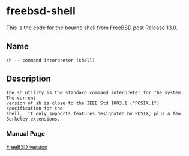 # freebsd-shell

This is the code for the bourne shell from FreeBSD post Release 13.0.
    
## Name

    sh -- command interpreter (shell)

## Description

    The sh utility is the standard command interpreter for the system.  The current
    version of sh is close to the IEEE Std 1003.1 ("POSIX.1") specification for the
    shell.  It only supports features designated by POSIX, plus a few Berkeley extensions.

### Manual Page

[FreeBSD version](https://www.freebsd.org/cgi/man.cgi?sh(1))
